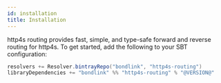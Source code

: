 ```yaml
---
id: installation
title: Installation
---
```


http4s routing provides fast, simple, and type-safe forward and reverse routing for http4s. To get started, add the following to your SBT configuration:

```scala
resolvers += Resolver.bintrayRepo("bondlink", "http4s-routing")
libraryDependencies += "bondlink" %% "http4s-routing" % "@VERSION@"
```
